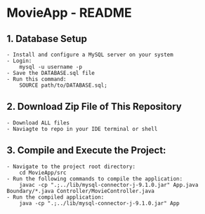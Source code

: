 
# MovieApp - README

## 1. Database Setup
    - Install and configure a MySQL server on your system
    - Login: 
        mysql -u username -p
    - Save the DATABASE.sql file
    - Run this command:
        SOURCE path/to/DATABASE.sql;

## 2. Download Zip File of This Repository
    - Download ALL files
    - Naviagte to repo in your IDE terminal or shell

## 3. Compile and Execute the Project:
    - Navigate to the project root directory: 
        cd MovieApp/src
    - Run the following commands to compile the application:  
        javac -cp ".;../lib/mysql-connector-j-9.1.0.jar" App.java Boundary/*.java Controller/MovieController.java
    - Run the compiled application:
        java -cp ".;../lib/mysql-connector-j-9.1.0.jar" App

     
        
